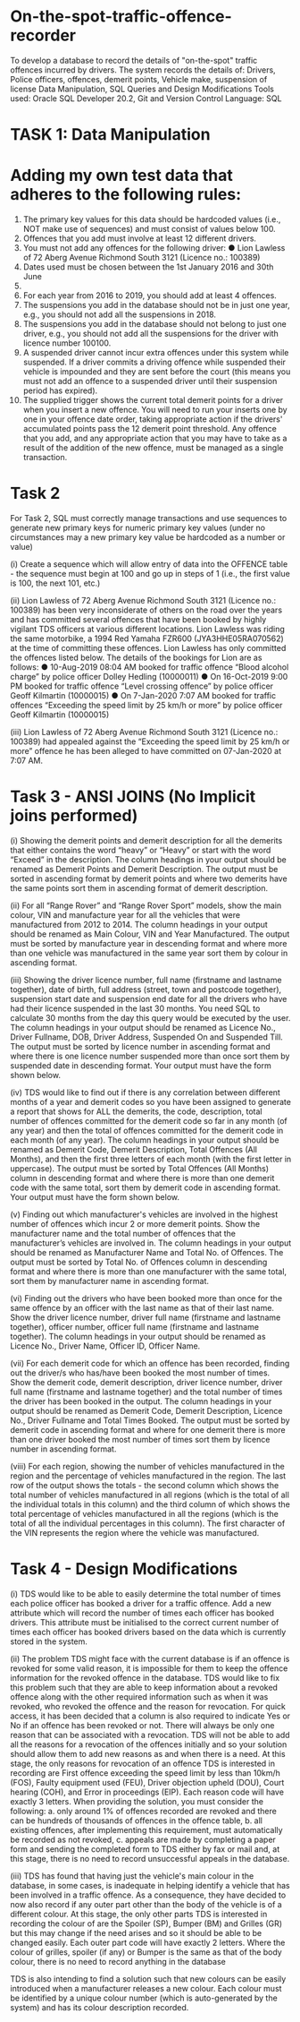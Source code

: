 # On-the-spot-traffic-offence-recorder
To develop a database to record the details of "on-the-spot" traffic offences incurred by drivers. The system records the details of: Drivers, Police officers, offences, demerit points, Vehicle make, suspension of license Data Manipulation, SQL Queries and Design Modifications Tools used: Oracle SQL Developer 20.2, Git and Version Control Language: SQL


# TASK 1: Data Manipulation

# Adding my own test data that adheres to the following rules:
1. The primary key values for this data should be hardcoded values (i.e., NOT
make use of sequences) and must consist of values below 100.
2. Offences that you add must involve at least 12 different drivers.
3. You must not add any offences for the following driver:
● Lion Lawless of 72 Aberg Avenue Richmond South 3121 (Licence
no.: 100389)
4. Dates used must be chosen between the 1st January 2016 and 30th June
2019.
5. For each year from 2016 to 2019, you should add at least 4 offences.
6. The suspensions you add in the database should not be in just one year,
e.g., you should not add all the suspensions in 2018.
7. The suspensions you add in the database should not belong to just one
driver, e.g., you should not add all the suspensions for the driver with licence
number 100100.
8. A suspended driver cannot incur extra offences under this system while
suspended. If a driver commits a driving offence while suspended their
vehicle is impounded and they are sent before the court (this means you
must not add an offence to a suspended driver until their suspension period
has expired).
9. The supplied trigger shows the current total demerit points for a driver when
you insert a new offence. You will need to run your inserts one by one in
your offence date order, taking appropriate action if the drivers' accumulated
points pass the 12 demerit point threshold. Any offence that you add, and
any appropriate action that you may have to take as a result of the addition
of the new offence, must be managed as a single transaction.

# Task 2
For Task 2, SQL must correctly manage transactions and use sequences to generate new primary keys for numeric primary key values (under
no circumstances may a new primary key value be hardcoded as a number or value)

(i) Create a sequence which will allow entry of data into the OFFENCE table - the
sequence must begin at 100 and go up in steps of 1 (i.e., the first value is 100, the
next 101, etc.)

(ii) Lion Lawless of 72 Aberg Avenue Richmond South 3121 (Licence no.: 100389)
has been very inconsiderate of others on the road over the years and has
committed several offences that have been booked by highly vigilant TDS officers
at various different locations. Lion Lawless was riding the same motorbike, a 1994
Red Yamaha FZR600 (JYA3HHE05RA070562) at the time of committing these
offences. Lion Lawless has only committed the offences listed below. The details of
the bookings for Lion are as follows:
● 10-Aug-2019 08:04 AM booked for traffic offence “Blood alcohol charge” by
police officer Dolley Hedling (10000011)
● On 16-Oct-2019 9:00 PM booked for traffic offence “Level crossing offence”
by police officer Geoff Kilmartin (10000015)
● On 7-Jan-2020 7:07 AM booked for traffic offences “Exceeding the speed
limit by 25 km/h or more” by police officer Geoff Kilmartin (10000015)

(iii) Lion Lawless of 72 Aberg Avenue Richmond South 3121 (Licence no.: 100389)
had appealed against the “Exceeding the speed limit by 25 km/h or more” offence
he has been alleged to have committed on 07-Jan-2020 at 7:07 AM.

# Task 3 - ANSI JOINS (No Implicit joins performed)
(i) Showing the demerit points and demerit description for all the demerits that either contains
the word “heavy” or “Heavy” or start with the word “Exceed” in the description. The column
headings in your output should be renamed as Demerit Points and Demerit Description.
The output must be sorted in ascending format by demerit points and where two demerits
have the same points sort them in ascending format of demerit description.

(ii) For all “Range Rover” and “Range Rover Sport” models, show the main colour, VIN
and manufacture year for all the vehicles that were manufactured from 2012 to 2014. The
column headings in your output should be renamed as Main Colour, VIN and Year
Manufactured. The output must be sorted by manufacture year in descending format and
where more than one vehicle was manufactured in the same year sort them by colour in
ascending format.

(iii) Showing the driver licence number, full name (firstname and lastname together), date of
birth, full address (street, town and postcode together), suspension start date and
suspension end date for all the drivers who have had their licence suspended in the last 30
months. You need SQL to calculate 30 months from the day this query would be executed
by the user. The column headings in your output should be renamed as Licence No.,
Driver Fullname, DOB, Driver Address, Suspended On and Suspended Till. The output
must be sorted by licence number in ascending format and where there is one licence
number suspended more than once sort them by suspended date in descending format.
Your output must have the form shown below.

(iv) TDS would like to find out if there is any correlation between different months of a year
and demerit codes so you have been assigned to generate a report that shows for ALL the
demerits, the code, description, total number of offences committed for the demerit code
so far in any month (of any year) and then the total of offences committed for the demerit
code in each month (of any year). The column headings in your output should be renamed
as Demerit Code, Demerit Description, Total Offences (All Months), and then the first three
letters of each month (with the first letter in uppercase). The output must be sorted by
Total Offences (All Months) column in descending format and where there is more than
one demerit code with the same total, sort them by demerit code in ascending format. Your
output must have the form shown below.

(v) Finding out which manufacturer's vehicles are involved in the highest number of offences
which incur 2 or more demerit points. Show the manufacturer name and the total number
of offences that the manufacturer’s vehicles are involved in. The column headings in your
output should be renamed as Manufacturer Name and Total No. of Offences. The output
must be sorted by Total No. of Offences column in descending format and where there is
more than one manufacturer with the same total, sort them by manufacturer name in
ascending format.

(vi) Finding out the drivers who have been booked more than once for the same offence by
an officer with the last name as that of their last name. Show the driver licence number,
driver full name (firstname and lastname together), officer number, officer full name
(firstname and lastname together). The column headings in your output should be
renamed as Licence No., Driver Name, Officer ID, Officer Name.

(vii) For each demerit code for which an offence has been recorded, finding out the driver/s
who has/have been booked the most number of times. Show the demerit code, demerit
description, driver licence number, driver full name (firstname and lastname together) and
the total number of times the driver has been booked in the output. The column headings
in your output should be renamed as Demerit Code, Demerit Description, Licence No.,
Driver Fullname and Total Times Booked. The output must be sorted by demerit code in
ascending format and where for one demerit there is more than one driver booked the
most number of times sort them by licence number in ascending format.

(viii) For each region, showing the number of vehicles manufactured in the region and the
percentage of vehicles manufactured in the region. The last row of the output shows the
totals - the second column which shows the total number of vehicles manufactured in all
regions (which is the total of all the individual totals in this column) and the third column of
which shows the total percentage of vehicles manufactured in all the regions (which is the
total of all the individual percentages in this column). The first character of the VIN
represents the region where the vehicle was manufactured.

# Task 4 - Design Modifications

(i) TDS would like to be able to easily determine the total number of times each police
officer has booked a driver for a traffic offence. Add a new attribute which will record the
number of times each officer has booked drivers.
This attribute must be initialised to the correct current number of times each officer has
booked drivers based on the data which is currently stored in the system.

(ii) The problem TDS might face with the current database is if an offence is revoked for
some valid reason, it is impossible for them to keep the offence information for the revoked
offence in the database. TDS would like to fix this problem such that they are able to keep
information about a revoked offence along with the other required information such as
when it was revoked, who revoked the offence and the reason for revocation. For quick
access, it has been decided that a column is also required to indicate Yes or No if an
offence has been revoked or not. There will always be only one reason that can be
associated with a revocation. TDS will not be able to add all the reasons for a revocation of
the offences initially and so your solution should allow them to add new reasons as and
when there is a need. At this stage, the only reasons for revocation of an offence TDS is
interested in recording are First offence exceeding the speed limit by less than 10km/h
(FOS), Faulty equipment used (FEU), Driver objection upheld (DOU), Court hearing (COH),
and Error in proceedings (EIP). Each reason code will have exactly 3 letters.
When providing the solution, you must consider the following:
a. only around 1% of offences recorded are revoked and there can be hundreds of
thousands of offences in the offence table,
b. all existing offences, after implementing this requirement, must automatically be
recorded as not revoked,
c. appeals are made by completing a paper form and sending the completed form to
TDS either by fax or mail and, at this stage, there is no need to record unsuccessful
appeals in the database.

(iii) TDS has found that having just the vehicle's main colour in the database, in some cases, is
inadequate in helping identify a vehicle that has been involved in a traffic offence. As a
consequence, they have decided to now also record if any outer part other than the body of the
vehicle is of a different colour. At this stage, the only other parts TDS is interested in recording the
colour of are the Spoiler (SP), Bumper (BM) and Grilles (GR) but this may change if the need
arises and so it should be able to be changed easily. Each outer part code will have exactly 2
letters. Where the colour of grilles, spoiler (if any) or Bumper is the same as that of the body
colour, there is no need to record anything in the database

TDS is also intending to find a solution such that new colours can be easily introduced when a
manufacturer releases a new colour. Each colour must be identified by a unique colour number
(which is auto-generated by the system) and has its colour description recorded.


